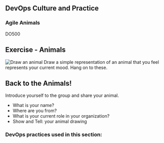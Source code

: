 <!-- .slide: data-background-image="images/RH_NewBrand_Background.png"  -->
## DevOps Culture and Practice <!-- {_class="course-title"} -->
### Agile Animals <!-- {_class="title-color"} -->
DO500 <!-- {_class="title-color"} -->



## Exercise - Animals
![Draw an animal](images/animals.png)<!-- {_class="inline-image"} -->
Draw a simple representation of an animal that you feel represents your current mood. Hang on to these.



## Back to the Animals!
Introduce yourself to the group and share your animal.
- What is your name?
- Where are you from?
- What is your current role in your organization?
- Show and Tell: your animal drawing



<!-- .slide: data-background-image="images/chef-background.png" class="white-style" -->
### DevOps practices used in this section:
